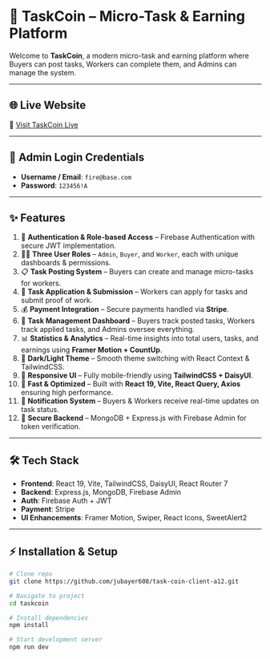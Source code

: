 # 🚀 TaskCoin – Micro-Task & Earning Platform  

Welcome to **TaskCoin**, a modern micro-task and earning platform where Buyers can post tasks, Workers can complete them, and Admins can manage the system.  

---

## 🌐 Live Website  
🔗 [Visit TaskCoin Live](https://task-coin-server.web.app/)  

---

## 🔑 Admin Login Credentials  
- **Username / Email**: `fire@base.com`  
- **Password**: `123456!A`  

---

## ✨ Features  

1. 🔐 **Authentication & Role-based Access** – Firebase Authentication with secure JWT implementation.  
2. 👨‍💻 **Three User Roles** – `Admin`, `Buyer`, and `Worker`, each with unique dashboards & permissions.  
3. 📋 **Task Posting System** – Buyers can create and manage micro-tasks for workers.  
4. 💼 **Task Application & Submission** – Workers can apply for tasks and submit proof of work.  
5. 💰 **Payment Integration** – Secure payments handled via **Stripe**.  
6. 🎯 **Task Management Dashboard** – Buyers track posted tasks, Workers track applied tasks, and Admins oversee everything.  
7. 📊 **Statistics & Analytics** – Real-time insights into total users, tasks, and earnings using **Framer Motion + CountUp**.  
8. 🌙 **Dark/Light Theme** – Smooth theme switching with React Context & TailwindCSS.  
9. 📱 **Responsive UI** – Fully mobile-friendly using **TailwindCSS + DaisyUI**.  
10. 🚀 **Fast & Optimized** – Built with **React 19, Vite, React Query, Axios** ensuring high performance.  
11. 🔔 **Notification System** – Buyers & Workers receive real-time updates on task status.  
12. 💾 **Secure Backend** – MongoDB + Express.js with Firebase Admin for token verification.  

---

## 🛠️ Tech Stack  

- **Frontend**: React 19, Vite, TailwindCSS, DaisyUI, React Router 7  
- **Backend**: Express.js, MongoDB, Firebase Admin  
- **Auth**: Firebase Auth + JWT  
- **Payment**: Stripe  
- **UI Enhancements**: Framer Motion, Swiper, React Icons, SweetAlert2  

---

## ⚡ Installation & Setup  

```bash
# Clone repo
git clone https://github.com/jubayer608/task-coin-client-a12.git

# Navigate to project
cd taskcoin

# Install dependencies
npm install

# Start development server
npm run dev
